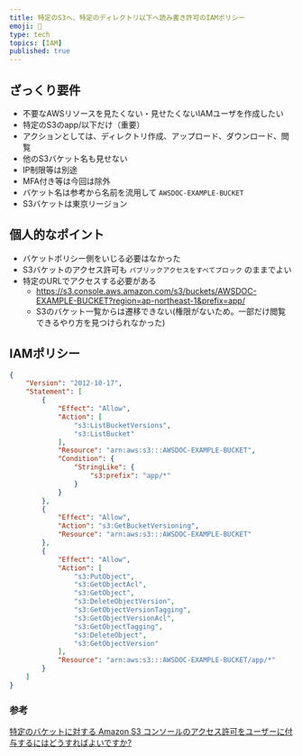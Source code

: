 ```yaml
---
title: 特定のS3へ、特定のディレクトリ以下へ読み書き許可のIAMポリシー
emoji: 📝
type: tech
topics: [IAM]
published: true
---
```


## ざっくり要件

- 不要なAWSリソースを見たくない・見せたくないIAMユーザを作成したい
- 特定のS3のapp/以下だけ（重要）
- アクションとしては、ディレクトリ作成、アップロード、ダウンロード、閲覧
- 他のS3バケット名も見せない
- IP制限等は別途
- MFA付き等は今回は除外
- バケット名は参考から名前を流用して `AWSDOC-EXAMPLE-BUCKET`
- S3バケットは東京リージョン

## 個人的なポイント

- バケットポリシー側をいじる必要はなかった
- S3バケットのアクセス許可も `パブリックアクセスをすべてブロック` のままでよい
- 特定のURLでアクセスする必要がある
  - https://s3.console.aws.amazon.com/s3/buckets/AWSDOC-EXAMPLE-BUCKET?region=ap-northeast-1&prefix=app/
  - S3のバケット一覧からは遷移できない(権限がないため。一部だけ閲覧できるやり方を見つけられなかった)

## IAMポリシー

```json
{
    "Version": "2012-10-17",
    "Statement": [
        {
            "Effect": "Allow",
            "Action": [
                "s3:ListBucketVersions",
                "s3:ListBucket"
            ],
            "Resource": "arn:aws:s3:::AWSDOC-EXAMPLE-BUCKET",
            "Condition": {
                "StringLike": {
                    "s3:prefix": "app/*"
                }
            }
        },
        {
            "Effect": "Allow",
            "Action": "s3:GetBucketVersioning",
            "Resource": "arn:aws:s3:::AWSDOC-EXAMPLE-BUCKET"
        },
        {
            "Effect": "Allow",
            "Action": [
                "s3:PutObject",
                "s3:GetObjectAcl",
                "s3:GetObject",
                "s3:DeleteObjectVersion",
                "s3:GetObjectVersionTagging",
                "s3:GetObjectVersionAcl",
                "s3:GetObjectTagging",
                "s3:DeleteObject",
                "s3:GetObjectVersion"
            ],
            "Resource": "arn:aws:s3:::AWSDOC-EXAMPLE-BUCKET/app/*"
        }
    ]
}
```

### 参考

[特定のバケットに対する Amazon S3 コンソールのアクセス許可をユーザーに付与するにはどうすればよいですか?](https://aws.amazon.com/jp/premiumsupport/knowledge-center/s3-console-access-certain-bucket/)
